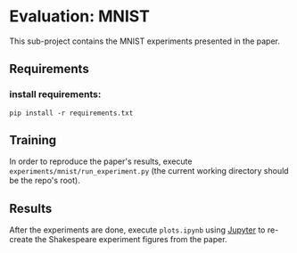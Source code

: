 # Evaluation: MNIST

This sub-project contains the MNIST experiments presented in the paper. 

## Requirements

### install requirements:

```setup
pip install -r requirements.txt
```

## Training

In order to reproduce the paper's results, execute `experiments/mnist/run_experiment.py` (the current working directory should be the repo's root).

## Results

After the experiments are done, execute `plots.ipynb` using [Jupyter](https://jupyter.org/) to re-create the Shakespeare experiment figures from the paper. 
